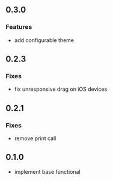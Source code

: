## 0.3.0

### Features 

- add configurable theme

## 0.2.3

### Fixes 

- fix unresponsive drag on iOS devices

## 0.2.1

### Fixes 

* remove print call


## 0.1.0

* implement base functional
